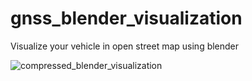 # gnss_blender_visualization
Visualize your vehicle in open street map using blender

![compressed_blender_visualization](https://github.com/inuex35/gnss_blender_visualization/assets/129066540/afe27e84-c362-4441-beb5-f7c98e98196b)
